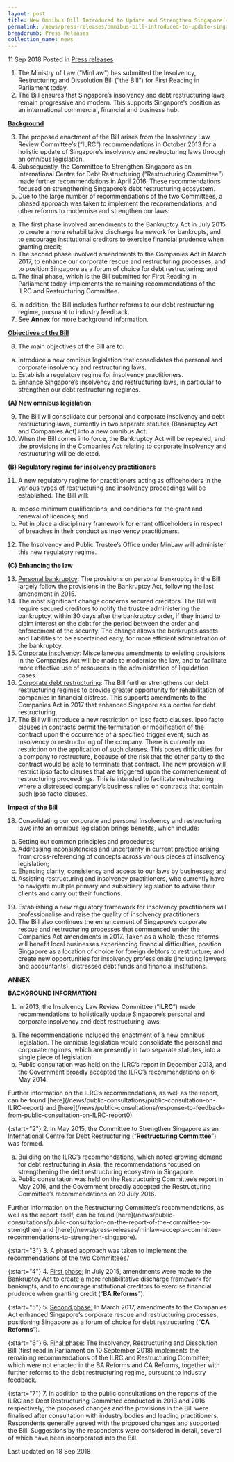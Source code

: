```yaml
---
layout: post
title: New Omnibus Bill Introduced to Update and Strengthen Singapore’s Insolvency and Debt Restructuring Laws
permalink: /news/press-releases/omnibus-bill-introduced-to-update-singapore-insovlency-debtrestructuring-laws
breadcrumb: Press Releases
collection_name: news
---
```


11 Sep 2018 Posted in [Press releases](/news/press-releases)

<ol>
<li>The Ministry of Law (“MinLaw”) has submitted the Insolvency, Restructuring and Dissolution Bill (“the Bill”) for First Reading in Parliament today.
</li>

<li>
The Bill ensures that Singapore’s insolvency and debt restructuring laws remain progressive and modern. This supports Singapore’s position as an international commercial, financial and business hub.
</li>

</ol>

**<u>Background</u>**
<ol start="3">
<li>The proposed enactment of the Bill arises from the Insolvency Law Review Committee’s (“ILRC”) recommendations in October 2013 for a holistic update of Singapore’s insolvency and restructuring laws through an omnibus legislation.
</li>

<li> Subsequently, the Committee to Strengthen Singapore as an International Centre for Debt Restructuring (“Restructuring Committee”) made further recommendations in April 2016. These recommendations focused on strengthening Singapore’s debt restructuring ecosystem.
</li>

<li>Due to the large number of recommendations of the two Committees, a phased approach was taken to implement the recommendations, and other reforms to modernise and strengthen our laws:
</li>
</ol>

<ol style="list-style-type: lower-alpha;">
<li>The first phase involved amendments to the Bankruptcy Act in July 2015 to create a more rehabilitative discharge framework for bankrupts, and to encourage institutional creditors to exercise financial prudence when granting credit;</li>
<li>The second phase involved amendments to the Companies Act in March 2017, to enhance our corporate rescue and restructuring processes, and to position Singapore as a forum of choice for debt restructuring; and</li>
<li>The final phase, which is the Bill submitted for First Reading in Parliament today, implements the remaining recommendations of the ILRC and Restructuring Committee.</li>
</ol>

<ol start="6">
<li>In addition, the Bill includes further reforms to our debt restructuring regime, pursuant to industry feedback.</li>

<li> See <strong>Annex</strong> for more background information.

</li>
</ol>

**<u>Objectives of the Bill</u>**

<ol start="8">
<li>The main objectives of the Bill are to:</li>
</ol>

<ol style="list-style-type: lower-alpha;">
<li>Introduce a new omnibus legislation that consolidates the personal and corporate insolvency and restructuring laws.</li>

<li>Establish a regulatory regime for insolvency practitioners.</li>

<li>Enhance Singapore’s insolvency and restructuring laws, in particular to strengthen our debt restructuring regimes.</li>
</ol>


**(A) New omnibus legislation**

<ol start="9">
<li>The Bill will consolidate our personal and corporate insolvency and debt restructuring laws, currently in two separate statutes (Bankruptcy Act and Companies Act) into a new omnibus Act. 
</li>

<li>When the Bill comes into force, the Bankruptcy Act will be repealed, and the provisions in the Companies Act relating to corporate insolvency and restructuring will be deleted.
</li>
</ol>

**(B) Regulatory regime for insolvency practitioners**

<ol start="11">
<li>A new regulatory regime for practitioners acting as officeholders in the various types of restructuring and insolvency proceedings will be established. The Bill will:
</li>
</ol>

<ol style="list-style-type: lower-alpha;">
<li>Impose minimum qualifications, and conditions for the grant and renewal of licences; and</li>
<li>Put in place a disciplinary framework for errant officeholders in respect of breaches in their conduct as insolvency practitioners.</li>
</ol>

<ol start="12">
<li>The Insolvency and Public Trustee’s Office under MinLaw will administer this new regulatory regime.

</li>
</ol>

**(C) Enhancing the law**

<ol start="13">
<li><u>Personal bankruptcy</u>: The provisions on personal bankruptcy in the Bill largely follow the provisions in the Bankruptcy Act, following the last amendment in 2015.
</li>

<li> The most significant change concerns secured creditors. The Bill will require secured creditors to notify the trustee administering the bankruptcy, within 30 days after the bankruptcy order, if they intend to claim interest on the debt for the period between the order and enforcement of the security. The change allows the bankrupt’s assets and liabilities to be ascertained early, for more efficient administration of the bankruptcy.
</li>

<li><u>Corporate insolvency</u>: Miscellaneous amendments to existing provisions in the Companies Act will be made to modernise the law, and to facilitate more effective use of resources in the administration of liquidation cases.</li>

<li><u>Corporate debt restructuring</u>: The Bill further strengthens our debt restructuring regimes to provide greater opportunity for rehabilitation of companies in financial distress. This supports amendments to the Companies Act in 2017 that enhanced Singapore as a centre for debt restructuring.
</li>

<li>The Bill will introduce a new restriction on ipso facto clauses. Ipso facto clauses in contracts permit the termination or modification of the contract upon the occurrence of a specified trigger event, such as insolvency or restructuring of the company. There is currently no restriction on the application of such clauses. This poses difficulties for a company to restructure, because of the risk that the other party to the contract would be able to terminate that contract. The new provision will restrict ipso facto clauses that are triggered upon the commencement of restructuring proceedings. This is intended to facilitate restructuring where a distressed company’s business relies on contracts that contain such ipso facto clauses.</li>
</ol>

**<u>Impact of the Bill</u>**

<ol start="18">
<li>Consolidating our corporate and personal insolvency and restructuring laws into an omnibus legislation brings benefits, which include:</li>

</ol>

<ol style="list-style-type: lower-alpha;">
<li>Setting out common principles and procedures;</li>
<li>Addressing inconsistencies and uncertainty in current practice arising from cross-referencing of concepts across various pieces of insolvency legislation;</li>
<li>Ehancing clarity, consistency and access to our laws by businesses; and</li>
<li>Assisting restructuring and insolvency practitioners, who currently have to navigate multiple primary and subsidiary legislation to advise their clients and carry out their functions.</li>
</ol>

<ol start="19">
<li>Establishing a new regulatory framework for insolvency practitioners will professionalise and raise the quality of insolvency practitioners</li>

<li>The Bill also continues the enhancement of Singapore’s corporate rescue and restructuring processes that commenced under the Companies Act amendments in 2017. Taken as a whole, these reforms will benefit local businesses experiencing financial difficulties, position Singapore as a location of choice for foreign debtors to restructure; and create new opportunities for insolvency professionals (including lawyers and accountants), distressed debt funds and financial institutions.</li>
</ol>


**ANNEX**

**BACKGROUND INFORMATION**
1. In 2013, the Insolvency Law Review Committee (“**ILRC**”) made recommendations to holistically update Singapore’s personal and corporate insolvency and debt restructuring laws:
<ol style="list-style-type: lower-alpha;">
<li>The recommendations included the enactment of a new omnibus legislation. The omnibus legislation would consolidate the personal and corporate regimes, which are presently in two separate statutes, into a single piece of legislation.</li>

<li>Public consultation was held on the ILRC’s report in December 2013, and the Government broadly accepted the ILRC’s recommendations on 6 May 2014.</li>
</ol>
Further information on the ILRC’s recommendations, as well as the report, can be found [here](/news/public-consultations/public-consultation-on-ILRC-report) and [here](/news/public-consultations/response-to-feedback-from-public-consultation-on-ILRC-report0).

{:start="2"}
2. In May 2015, the Committee to Strengthen Singapore as an International Centre for Debt Restructuring (“**Restructuring Committee**”) was formed. 
<ol style="list-style-type: lower-alpha;">
<li>Building on the ILRC’s recommendations, which noted growing demand for debt restructuring in Asia, the recommendations focused on strengthening the debt restructuring ecosystem in Singapore.</li>

<li>Public consultation was held on the Restructuring Committee’s report in May 2016, and the Government broadly accepted the Restructuring Committee’s recommendations on 20 July 2016.</li>
</ol>
Further information on the Restructuring Committee’s recommendations, as well as the report itself, can be found [here](/news/public-consultations/public-consultation-on-the-report-of-the-committee-to-strengthen) and [here](/news/press-releases/minlaw-accepts-committee-recommendations-to-strengthen-singapore).

{:start="3"}
3. A phased approach was taken to implement the recommendations of the two Committees.'

{:start="4"}
4. <u>First phase:</u> In July 2015, amendments were made to the Bankruptcy Act to create a more rehabilitative discharge framework for bankrupts, and to encourage institutional creditors to exercise financial prudence when granting credit (“**BA Reforms**”).

{:start="5"}
5. <u>Second phase:</u> In March 2017, amendments to the Companies Act enhanced Singapore’s corporate rescue and restructuring processes, positioning Singapore as a forum of choice for debt restructuring (“**CA Reforms**”).

{:start="6"}
6. <u>Final phase:</u> The Insolvency, Restructuring and Dissolution Bill (first read in Parliament on 10 September 2018) implements the remaining recommendations of the ILRC and Restructuring Committee, which were not enacted in the BA Reforms and CA Reforms, together with further reforms to the debt restructuring regime, pursuant to industry feedback.

{:start="7"}
7. In addition to the public consultations on the reports of the ILRC and Debt Restructuring Committee conducted in 2013 and 2016 respectively, the proposed changes and the provisions in the Bill were finalised after consultation with industry bodies and leading practitioners. Respondents generally agreed with the proposed changes and supported the Bill. Suggestions by the respondents were considered in detail, several of which have been incorporated into the Bill.

<p class="right-side-updated">Last updated on 18 Sep 2018 </p>












